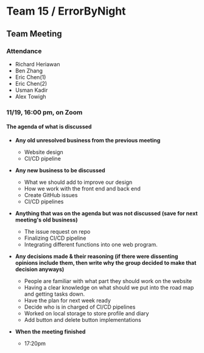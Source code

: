 # Team 15 / ErrorByNight
## Team Meeting 
### Attendance
- Richard Heriawan
- Ben Zhang
- Eric Chen(1)
- Eric Chen(2)
- Usman Kadir 
- Alex Towigh
  
### 11/19,  16:00 pm, on Zoom
  
#### The agenda of what is discussed
- **Any old unresolved business from the previous meeting**
    - Website design
    - CI/CD pipeline
- **Any new business to be discussed**
    - What we should add to improve our design 
    - How we work with the front end and back end
    - Create GitHub issues
    - CI/CD pipelines

- **Anything that was on the agenda but was not discussed (save for next meeting's old business)**
    - The issue request on repo
    - Finalizing CI/CD pipeline
    - Integrating different functions into one web program.
   
- **Any decisions made & their reasoning (if there were dissenting opinions include them, then write why the group decided to make that decision anyways)**
    - People are familiar with what part they should work on the website
    - Having a clear knowledge on what should we put into the road map and getting tasks down.
    - Have the plan for next week ready
    - Decide who is in charged of CI/CD pipelines
    - Worked on local storage to store profile and diary
    - Add button and delete button implementations
    
- **When the meeting finished**
    - 17:20pm
